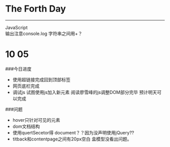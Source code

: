 ﻿# The Forth Day

---

JavaScript  
输出注意console.log 字符串之间用+？

# 10 05

###今日进度
* 使用超链接完成回到顶部标签
* 网页底栏完成
* 调试js 试图使用js加入新元素 阅读廖雪峰的js调整DOM部分完毕 预计明天可以完成

###问题
* hover只针对可见的元素  
* dom文档结构
* 使用quertSecetor得 document？？因为没声明使用jQuery??
* titback和contentpage之间有20px空白 盒模型没看出问题。



